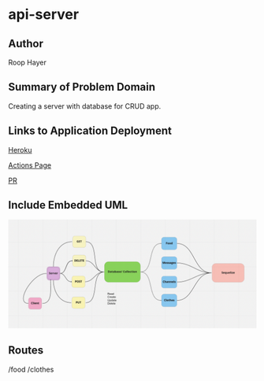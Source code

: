 # api-server

## Author

Roop Hayer

## Summary of Problem Domain

Creating a server with database for CRUD app.

## Links to Application Deployment

[Heroku](*)

[Actions Page](https://github.com/RoopHayer/api-server/actions/new)

[PR](https://github.com/RoopHayer/api-server/pull/1)

## Include Embedded UML

![ ](./uml.png)

## Routes

/food
/clothes
